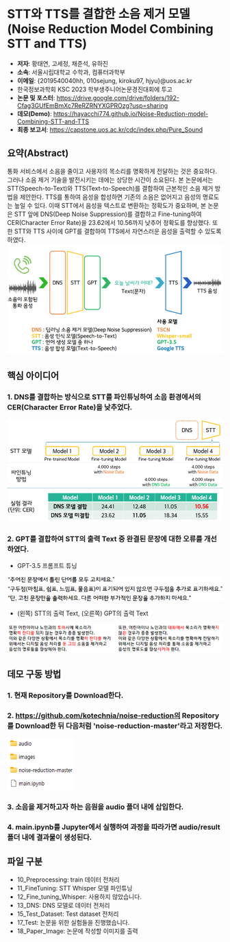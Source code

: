 # STT와 TTS를 결합한 소음 제거 모델 (Noise Reduction Model Combining STT and TTS)
- **저자**: 황태연, 고세정, 채준석, 유하진
- **소속**: 서울시립대학교 수학과, 컴퓨터과학부
- **이메일**: {2019540040hh, 010sejung, kiroku97, hjyu}@uos.ac.kr
- 한국정보과학회 KSC 2023 학부생주니어논문경진대회에 투고
- **논문 및 포스터**: https://drive.google.com/drive/folders/192-Cfag3GUfEmBmXc7ReRZRNYXGPROzg?usp=sharing
- **데모(Demo)**: https://hayacchi774.github.io/Noise-Reduction-model-Combining-STT-and-TTS
- **최종 보고서**: https://capstone.uos.ac.kr/cdc/index.php/Pure_Sound

## 요약(Abstract)
 통화 서비스에서 소음을 줄이고 사용자의 목소리를 명확하게 전달하는 것은 중요하다. 그러나 소음 제거 기술을 발전시키는 데에는 상당한 시간이 소요된다. 본 논문에서는 STT(Speech-to-Text)와 TTS(Text-to-Speech)를 결합하여 근본적인 소음 제거 방법을 제안한다. TTS를 통하여 음성을 합성하면 기존의 소음은 없어지고 음성의 명료도는 높일 수 있다. 이때 STT에서 음성을 텍스트로 변환하는 정확도가 중요하며, 본 논문은 STT 앞에 DNS(Deep Noise Suppression)를 결합하고 Fine-tuning하여 CER(Character Error Rate)을 23.62에서 10.56까지 낮추어 정확도를 향상했다. 또한 STT와 TTS 사이에 GPT를 결합하여 TTS에서 자연스러운 음성을 출력할 수 있도록 하였다.
<img src="images/Model Architecture.png">

## 핵심 아이디어
### 1. DNS를 결합하는 방식으로 STT를 파인튜닝하여 소음 환경에서의 CER(Character Error Rate)을 낮추었다.
<img src="images/01.png">

### 2. GPT를 결합하여 STT의 출력 Text 중 완결된 문장에 대한 오류를 개선하였다.
- GPT-3.5 프롬프트 튜닝
<img src="images/02.png">

- (왼쪽) STT의 출력 Text, (오른쪽) GPT의 출력 Text
<img src="images/03.png">

## 데모 구동 방법
### 1. 현재 Repository를 Download한다.

### 2. https://github.com/kotechnia/noise-reduction의 Repository를 Download한 뒤 다음처럼 'noise-reduction-master'라고 저장한다.
<img src="images/11.png">

### 3. 소음을 제거하고자 하는 음원을 audio 폴더 내에 삽입한다.

### 4. main.ipynb를 Jupyter에서 실행하여 과정을 따라가면 audio/result 폴더 내에 결과물이 생성된다.

## 파일 구분
- 10_Preprocessing: train 데이터 전처리
- 11_FineTuning: STT Whisper 모델 파인튜닝
- 12_Fine_tuning_Whisper: 사용하지 않았습니다.
- 13_DNS: DNS 모델로 데이터 전처리
- 15_Test_Dataset: Test dataset 전처리
- 17_Test: 논문을 위한 실험들을 진행했습니다.
- 18_Paper_Image: 논문에 작성할 이미지를 출력
